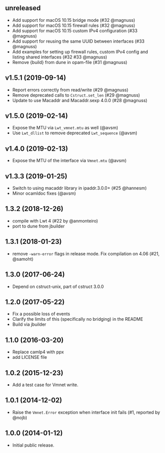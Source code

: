 ## unreleased

* Add support for macOS 10.15 bridge mode (#32 @magnuss)
* Add support for macOS 10.15 firewall rules (#32 @magnuss)
* Add support for macOS 10.15 custom IPv4 configuration (#33 @magnuss)
* Add support for reusing the same UUID between interfaces (#33 @magnuss)
* Add examples for setting up firewall rules, custom IPv4 config and listing
  shared interfaces (#32 #33 @magnuss)
* Remove {build} from dune in opam-file (#31 @magnuss)

## v1.5.1 (2019-09-14)
* Report errors correctly from read/write (#29 @magnuss)
* Remove deprecated calls to `Cstruct.set_len` (#29 @magnuss)
* Update to use Macaddr and Macaddr.sexp 4.0.0 (#28 @magnuss)

## v1.5.0 (2019-02-14)
* Expose the MTU via `Lwt_vmnet.mtu` as well (@avsm)
* Use `Lwt_dllist` to remove deprecated `Lwt_sequence` (@avsm)

## v1.4.0 (2019-02-13)
* Expose the MTU of the interface via `Vmnet.mtu` (@avsm)

## v1.3.3 (2019-01-25)

* Switch to using macaddr library in ipaddr.3.0.0+ (#25 @hannesm)
* Minor ocamldoc fixes (@avsm)

## 1.3.2 (2018-12-26)

* compile with Lwt 4 (#22 by @anmonteiro)
* port to dune from jbuilder

## 1.3.1 (2018-01-23)

* remove `-warn-error` flags in release mode. Fix compilation on 4.06
  (#21, @samoht)

## 1.3.0 (2017-06-24)
* Depend on cstruct-unix, part of cstruct 3.0.0

## 1.2.0 (2017-05-22)
* Fix a possible loss of events
* Clarify the limits of this (specifically no bridging) in the README
* Build via jbuilder

## 1.1.0 (2016-03-20)
* Replace camlp4 with ppx
* add LICENSE file

## 1.0.2 (2015-12-23)
* Add a test case for Vmnet write.

## 1.0.1 (2014-12-02)
* Raise the `Vmnet.Error` exception when interface init fails (#1, reported by @nojb)

## 1.0.0 (2014-01-12)
* Initial public release.
